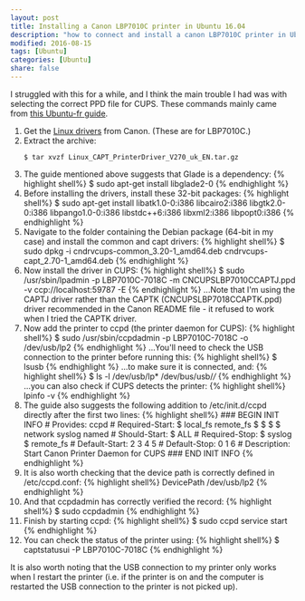 ```yaml
---
layout: post
title: Installing a Canon LBP7010C printer in Ubuntu 16.04
description: "how to connect and install a canon LBP7010C printer in Ubuntu 16.04"
modified: 2016-08-15
tags: [Ubuntu]
categories: [Ubuntu]
share: false
---
```


I struggled with this for a while, and I think the main trouble I had was with selecting the correct PPD file for CUPS. These commands mainly came from [this Ubuntu-fr guide](https://doc.ubuntu-fr.org/imprimante_canon_capt2).

1. Get the [Linux drivers](http://www.canon-europe.com/support/consumer_products/products/printers/laser/i-sensys_lbp7010c.aspx?type=drivers&language=EN&os=Linux%20(64-bit)) from Canon. (These are for LBP7010C.)
2. Extract the archive:
	```shell
	$ tar xvzf Linux_CAPT_PrinterDriver_V270_uk_EN.tar.gz
	```
3. The guide mentioned above suggests that Glade is a dependency:
		{% highlight shell%}
		$ sudo apt-get install libglade2-0
		{% endhighlight %}
4. Before installing the drivers, install these 32-bit packages:
		{% highlight shell%}
		$ sudo apt-get install libatk1.0-0:i386 libcairo2:i386 libgtk2.0-0:i386 libpango1.0-0:i386 libstdc++6:i386 libxml2:i386 libpopt0:i386
		{% endhighlight %}
5. Navigate to the folder containing the Debian package (64-bit in my case) and install the common and capt drivers:
		{% highlight shell%}
		$ sudo dpkg -i cndrvcups-common_3.20-1_amd64.deb cndrvcups-capt_2.70-1_amd64.deb
		{% endhighlight %}
6. Now install the driver in CUPS:
		{% highlight shell%}
		$ sudo /usr/sbin/lpadmin -p LBP7010C-7018C -m CNCUPSLBP7010CCAPTJ.ppd -v ccp://localhost:59787 -E
		{% endhighlight %}
...Note that I'm using the CAPTJ driver rather than the CAPTK (CNCUPSLBP7018CCAPTK.ppd) driver recommended in the Canon README file - it refused to work when I tried the CAPTK driver.
7. Now add the printer to ccpd (the printer daemon for CUPS): 
		{% highlight shell%}
		$ sudo /usr/sbin/ccpdadmin -p LBP7010C-7018C -o /dev/usb/lp2
		{% endhighlight %}
...You'll need to check the USB connection to the printer before running this:
		{% highlight shell%}
		$ lsusb
		{% endhighlight %}
...to make sure it is connected, and:
		{% highlight shell%}
		$ ls -l /dev/usb/lp* /dev/bus/usb/*/*
		{% endhighlight %}
...you can also check if CUPS detects the printer:
		{% highlight shell%}
		lpinfo -v
		{% endhighlight %}
8. The guide also suggests the following addition to /etc/init.d/ccpd directly after the first two lines:
		{% highlight shell%}
		### BEGIN INIT INFO
		# Provides: ccpd
		# Required-Start: $ local_fs remote_fs $ $ $ $ network syslog named
		# Should-Start: $ ALL
		# Required-Stop: $ syslog $ remote_fs
		# Default-Start: 2 3 4 5
		# Default-Stop: 0 1 6
		# Description: Start Canon Printer Daemon for CUPS
		### END INIT INFO
		{% endhighlight %}
9. It is also worth checking that the device path is correctly defined in /etc/ccpd.conf:
		{% highlight shell%}
		<Printer LBP7010C-7018C>
		DevicePath /dev/usb/lp2
		</Printer>
		{% endhighlight %}
10. And that ccpdadmin has correctly verified the record:
		{% highlight shell%}
		$ sudo ccpdadmin
		{% endhighlight %}
11. Finish by starting ccpd:
		{% highlight shell%}
		$ sudo ccpd service start
		{% endhighlight %}
12. You can check the status of the printer using:
		{% highlight shell%}
		$ captstatusui -P LBP7010C-7018C
		{% endhighlight %}

It is also worth noting that the USB connection to my printer only works when I restart the printer (i.e. if the printer is on and the computer is restarted the USB connection to the printer is not picked up).